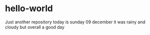 # hello-world
Just another repository
today is sunday 09 december 
it was rainy and cloudy 
but overall a good day
